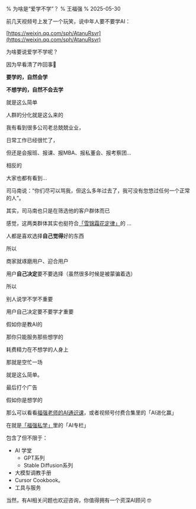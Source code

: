 % 为啥是“爱学不学”？
% 王福强
% 2025-05-30

前几天视频号上发了一个玩笑，说中年人要不要学AI：

[https://weixin.qq.com/sph/AtanuRsvr](https://weixin.qq.com/sph/AtanuRsvr)

为啥要说爱学不学呢？

因为早看清了咋回事🤣

**要学的，自然会学**

**不想学的，自然不会去学**

就是这么简单

人群的分化就是这么来的

我有看到很多公司老总兢兢业业，

日常工作已经很忙了，

但还是会报班、报课、报MBA、报私董会、报考察团...

相反的

大家也都有看到...

司马南说：“你们尽可以骂我，但这么多年过去了，我可没有忽悠过任何一个正常的人”。

其实，司马南也只是在筛选他的客户群体而已

感觉，这两类群体其实也挺符合[「雪锦霜花定律」](https://afoo.me/_my_jargon_/snow.html)的 ...

人都是喜欢选择**自己觉得**好的东西

所以

商家就琢磨用户、迎合用户

用户**自己决定**要不要选择（虽然很多时候是被蒙骗着选）

所以

别人说学不学不重要

用户自己决定要不要学才重要 

假如你是教AI的

那你只能服务那些想学的

耗费精力在不想学的人身上

那就是空忙一场 

就是这么简单。

最后打个广告

假如你是想学的

那么可以看看[福强老师的AI通识课](https://xiaobot.net/p/aifd)，或者视频号付费合集里的「AI进化赢」

在就是[「福强私学」](https://afoo.me/kb)里的「AI专栏」

包含了但不限于：

- AI 学堂
  - GPT系列
  - Stable Diffusion系列
- 大模型调教手册
- Cursor Cookbook。
- 工具与服务

当然，有AI相关问题也欢迎咨询，你值得拥有一个资深AI顾问 🤓

